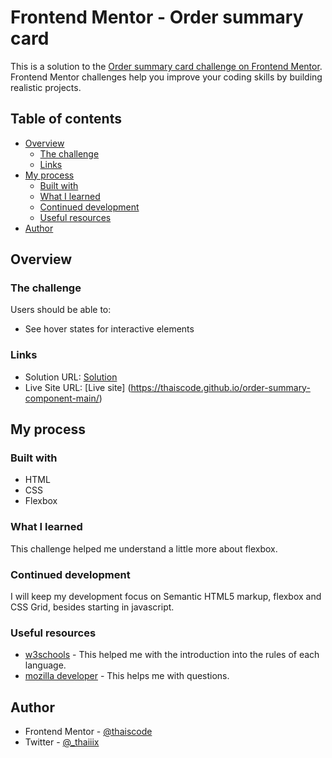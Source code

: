 # Frontend Mentor - Order summary card

This is a solution to the [Order summary card challenge on Frontend Mentor](https://www.frontendmentor.io/challenges/order-summary-component-QlPmajDUj). Frontend Mentor challenges help you improve your coding skills by building realistic projects. 

## Table of contents

- [Overview](#overview)
  - [The challenge](#the-challenge)
  - [Links](#links)
- [My process](#my-process)
  - [Built with](#built-with)
  - [What I learned](#what-i-learned)
  - [Continued development](#continued-development)
  - [Useful resources](#useful-resources)
- [Author](#author)

## Overview

### The challenge

Users should be able to:

- See hover states for interactive elements

### Links

- Solution URL: [Solution](https://www.frontendmentor.io/solutions/order-summary-component-with-html-and-css-TgwYNXAMb)
- Live Site URL: [Live site] (https://thaiscode.github.io/order-summary-component-main/)

## My process

### Built with

- HTML
- CSS
- Flexbox

### What I learned

This challenge helped me understand a little more about flexbox.

### Continued development

I will keep my development focus on Semantic HTML5 markup, flexbox and CSS Grid, besides starting in javascript.

### Useful resources

- [w3schools](https://www.w3schools.com/) - This helped me with the introduction into the rules of each language.
- [mozilla developer](https://developer.mozilla.org/) - This helps me with questions.

## Author

- Frontend Mentor - [@thaiscode](https://www.frontendmentor.io/profile/thaiscode)
- Twitter - [@_thaiiix](https://twitter.com/_thaiiix)
